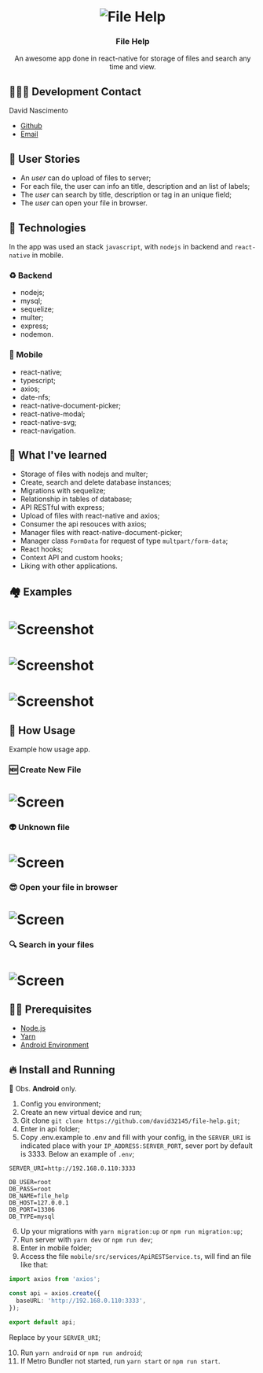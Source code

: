 <h1 align="center">
  <img alt="File Help" src="./assets/logo.png"  />
</h1>

<h3 align="center">
  File Help
</h3>

<p align="center">
  An awesome app done in react-native for storage of files and search any time and view.
</p>

## 👨🏼‍💻 Development Contact

David Nascimento

- [Github](https://github.com/david32145)
- [Email](mail:nascimento32145@gmail.com)

## 🚶 User Stories

- An _user_ can do upload of files to server;
- For each file, the user can info an title, description and
an list of labels;
- The _user_ can search by title, description or tag in an unique field;
- The _user_ can open your file in browser.

## 🚀 Technologies

In the app was used an stack `javascript`, with `nodejs` in backend and `react-native` in mobile.

### ♻️ Backend

- nodejs;
- mysql;
- sequelize;
- multer;
- express;
- nodemon.

### 📳 Mobile

- react-native;
- typescript;
- axios;
- date-nfs;
- react-native-document-picker;
- react-native-modal;
- react-native-svg;
- react-navigation.

## 🎌 What I've learned

- Storage of files with nodejs and multer;
- Create, search and delete database instances;
- Migrations with sequelize;
- Relationship in tables of database;
- API RESTful with express;
- Upload of files with react-native and axios;
- Consumer the api resouces with axios;
- Manager files with react-native-document-picker;
- Manager class `FormData` for request of type `multpart/form-data`;
- React hooks;
- Context API and custom hooks;
- Liking with other applications.

## 🏘️ Examples

<h1 align="left">
  <img alt="Screenshot" src="./assets/screenshot1.png"/>
</h1>
<h1 align="left">
  <img alt="Screenshot" src="./assets/screenshot2.png"/>
</h1>
<h1 align="left">
  <img alt="Screenshot" src="./assets/screenshot3.png"/>
</h1>

## 🎥 How Usage

Example how usage app.

### 🆕 Create New File

<h1 align="left">
  <img alt="Screen" src="./assets/screen1.gif"/>
</h1>

### 👽 Unknown file
<h1 align="left">
  <img alt="Screen" src="./assets/screen2.gif"/>
</h1>

### 😎 Open your file in browser
<h1 align="left">
  <img alt="Screen" src="./assets/screen3.gif"/>
</h1>

### 🔍 Search in your files
<h1 align="left">
  <img alt="Screen" src="./assets/screen4.gif"/>
</h1>

## ✋🏻 Prerequisites

- [Node.js](https://nodejs.org/en/)
- [Yarn](https://yarnpkg.com/pt-BR/docs/install)
- [Android Environment](https://developer.android.com/studio)

## 🔥 Install and Running

🥺 Obs. **Android** only.

1. Config you environment;
2. Create an new virtual device and run;
3. Git clone `git clone https://github.com/david32145/file-help.git`;
4. Enter in api folder;
5. Copy .env.example to .env and fill with your config, in the `SERVER_URI` is indicated place with your `IP_ADDRESS:SERVER_PORT`, sever port by default is 3333. Below an example of `.env`;
```env
SERVER_URI=http://192.168.0.110:3333

DB_USER=root
DB_PASS=root
DB_NAME=file_help
DB_HOST=127.0.0.1
DB_PORT=13306
DB_TYPE=mysql
```
6. Up your migrations with `yarn migration:up` or `npm run migration:up`;
7. Run server with `yarn dev` or `npm run dev`;
8. Enter in mobile folder;
9. Access the file `mobile/src/services/ApiRESTService.ts`, will find an file like that:

```ts
import axios from 'axios';

const api = axios.create({
  baseURL: 'http://192.168.0.110:3333',
});

export default api;
```

Replace by your `SERVER_URI`;

10. Run `yarn android` or `npm run android`;
11. If Metro Bundler not started, run `yarn start` or `npm run start`.
